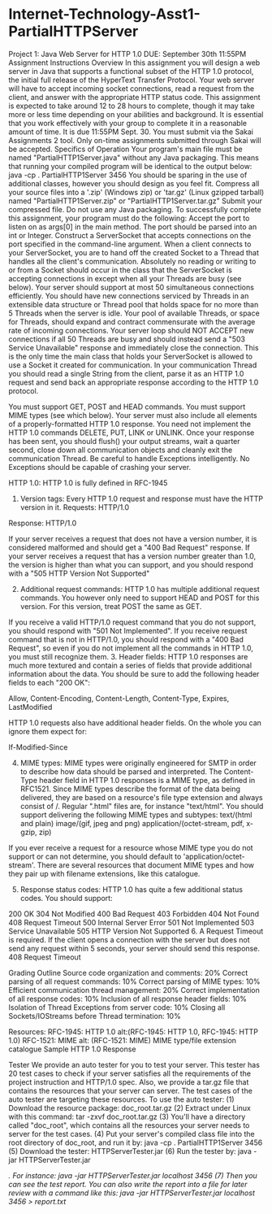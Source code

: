 # Internet-Technology-Asst1-PartialHTTPServer

Project 1: Java Web Server for HTTP 1.0
DUE: September 30th 11:55PM
Assignment Instructions
Overview
 In this assignment you will design a web server in Java that supports a functional subset of the HTTP 1.0
protocol, the initial full release of the HyperText Transfer Protocol. Your web server will have to accept
incoming socket connections, read a request from the client, and answer with the appropriate HTTP
status code.
 This assignment is expected to take around 12 to 28 hours to complete, though it may take more or
less time depending on your abilities and background. It is essential that you work effectively with your
group to complete it in a reasonable amount of time.
 It is due 11:55PM Sept. 30. You must submit via the Sakai Assignments 2 tool. Only on-time
assignments submitted through Sakai will be accepted.
Specifics of Operation
 Your program's main file must be named "PartialHTTP1Server.java" without any Java packaging. This
means that running your compiled program will be identical to the output below:
 java -cp . PartialHTTP1Server 3456
 You should be sparing in the use of additional classes, however you should design as you feel fit.
 Compress all your source files into a '.zip' (Windows zip) or 'tar.gz' (Linux gzipped tarball) named
"PartialHTTP1Server.zip" or "PartialHTTP1Server.tar.gz"
 Submit your compressed file. Do not use any Java packaging.
To successfully complete this assignment, your program must do the following:
 Accept the port to listen on as args[0] in the main method. The port should be parsed into an int or
Integer.
 Construct a ServerSocket that accepts connections on the port specified in the command-line
argument.
 When a client connects to your ServerSocket, you are to hand off the created Socket to a Thread that
handles all the client's communication. Absolutely no reading or writing to or from a Socket should
occur in the class that the ServerSocket is accepting connections in except when all your Threads are
busy (see below).
 Your server should support at most 50 simultaneous connections efficiently. You should have new
connections serviced by Threads in an extensible data structure or Thread pool that holds space for no
more than 5 Threads when the server is idle. Your pool of available Threads, or space for Threads,
should expand and contract commensurate with the average rate of incoming connections. Your server
loop should NOT ACCEPT new connections if all 50 Threads are busy and should instead send a "503
Service Unavailable" response and immediately close the connection. This is the only time the main class
that holds your ServerSocket is allowed to use a Socket it created for communication.
 In your communication Thread you should read a single String from the client, parse it as an HTTP 1.0
request and send back an appropriate response according to the HTTP 1.0 protocol.

 You must support GET, POST and HEAD commands.
 You must support MIME types (see which below).
 Your server must also include all elements of a properly-formatted HTTP 1.0 response.
 You need not implement the HTTP 1.0 commands DELETE, PUT, LINK or UNLINK.
 Once your response has been sent, you should flush() your output streams, wait a quarter second,
close down all communication objects and cleanly exit the communication Thread.
 Be careful to handle Exceptions intelligently. No Exceptions should be capable of crashing your server.


HTTP 1.0:
HTTP 1.0 is fully defined in RFC-1945
1. Version tags:
 Every HTTP 1.0 request and response must have the HTTP version in it.
 Requests:
 <command> <resource> HTTP/1.0

 Response:
 HTTP/1.0 <status code> <explanation>
 <response head>

 <response body>
 If your server receives a request that does not have a version number, it is considered malformed and
should get a "400 Bad Request" response.
 If your server receives a request that has a version number greater than 1.0, the version is higher than
what you can support, and you should respond with a "505 HTTP Version Not Supported"

2. Additional request commands:
 HTTP 1.0 has multiple additional request commands. You however only need to support HEAD and
POST for this version. For this version, treat POST the same as GET.

 If you receive a valid HTTP/1.0 request command that you do not support, you should respond with
"501 Not Implemented". If you receive request command that is not in HTTP/1.0, you should respond
with a "400 Bad Request", so even if you do not implement all the commands in HTTP 1.0, you must still
recognize them.
3. Header fields:
 HTTP 1.0 responses are much more textured and contain a series of fields that provide additional
information about the data. You should be sure to add the following header fields to each "200 OK":

 Allow, Content-Encoding, Content-Length, Content-Type, Expires, LastModified

 HTTP 1.0 requests also have additional header fields. On the whole you can ignore them expect for:

 If-Modified-Since


4. MIME types:
 MIME types were originally engineered for SMTP in order to describe how data should be parsed and
interpreted. The Content-Type header field in HTTP 1.0 responses is a MIME type, as defined in RFC1521. Since MIME types describe the format of the data being delivered, they are based on a resource's
file type extension and always consist of <type>/<subtype>. Regular ".html" files are, for instance
"text/html". You should support delivering the following MIME types and subtypes:
 text/(html and plain)
 image/(gif, jpeg and png)
 application/(octet-stream, pdf, x-gzip, zip)

 If you ever receive a request for a resource whose MIME type you do not support or can not
determine, you should default to 'application/octet-stream'.
 There are several resources that document MIME types and how they pair up with filename
extensions, like this catalogue.

5. Response status codes:
 HTTP 1.0 has quite a few additional status codes. You should support:

 200 OK
 304 Not Modified
 400 Bad Request
 403 Forbidden
 404 Not Found
 408 Request Timeout
 500 Internal Server Error
 501 Not Implemented
 503 Service Unavailable
 505 HTTP Version Not Supported
6. A Request Timeout is required.
If the client opens a connection with the server but does not send any request within 5 seconds, your
server should send this response.
 408 Request Timeout


Grading Outline
 Source code organization and comments: 20%
 Correct parsing of all request commands: 10%
 Correct parsing of MIME types: 10%
 Efficient communication thread management: 20%
 Correct implementation of all response codes: 10%
 Inclusion of all response header fields: 10%
 Isolation of Thread Exceptions from server code: 10%
 Closing all Sockets/IOStreams before Thread termination: 10%


Resources:
 RFC-1945: HTTP 1.0 alt:(RFC-1945: HTTP 1.0, RFC-1945: HTTP 1.0)
 RFC-1521: MIME alt: (RFC-1521: MIME)
 MIME type/file extension catalogue
 Sample HTTP 1.0 Response

Tester
We provide an auto tester for you to test your server. This tester has 20 test cases to check if your
server satisfies all the requirements of the project instruction and HTTP/1.0 spec.
Also, we provide a tar.gz file that contains the resources that your server can server. The test cases of
the auto tester are targeting these resources.
To use the auto tester:
(1) Download the resource package: doc_root.tar.gz
(2) Extract under Linux with this command: tar -zxvf doc_root.tar.gz
(3) You'll have a directory called "doc_root", which contains all the resources your server needs to server
for the test cases.
(4) Put your server's compiled class file into the root directory of doc_root, and run it by: java -cp .
PartialHTTP1Server 3456
(5) Download the tester: HTTPServerTester.jar
(6) Run the tester by: java -jar HTTPServerTester.jar <address> <port> . For instance: java -jar
HTTPServerTester.jar localhost 3456
(7) Then you can see the test report. You can also write the report into a file for later review with a
command like this: java -jar HTTPServerTester.jar localhost 3456 > report.txt
